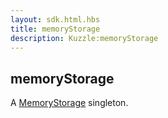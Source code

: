 ```yaml
---
layout: sdk.html.hbs
title: memoryStorage
description: Kuzzle:memoryStorage
---
```


## memoryStorage

A [MemoryStorage](/sdk-reference/android/3/memory-storage) singleton.
